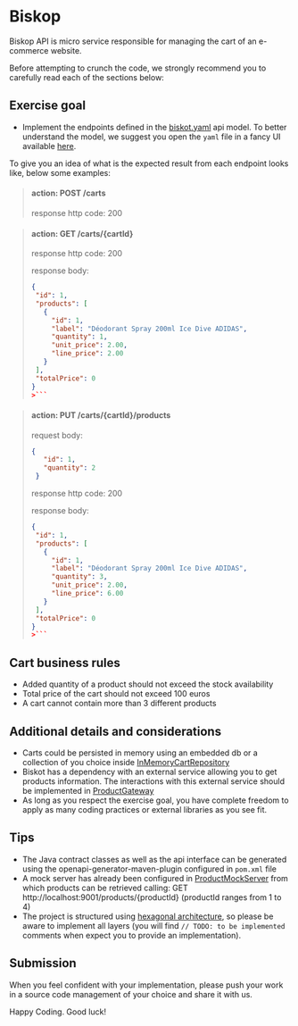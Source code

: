 # Biskop 
Biskop API is micro service responsible for managing the cart of an e-commerce website.

Before attempting to crunch the code, we strongly recommend you to carefully read each of the sections below:

## Exercise goal

* Implement the endpoints defined in the [biskot.yaml](contract/biskot.yaml) api model. To better understand the model, we suggest you open the `yaml` file in a fancy UI available [here](https://editor.swagger.io/).

To give you an idea of what is the expected result from each endpoint looks like, below some examples:

> #### action: POST /carts
> response http code: 200

> #### action: GET /carts/{cartId}
> response http code: 200
>
> response body:
>```json
>{
>  "id": 1,
>  "products": [
>    {
>      "id": 1,
>      "label": "Déodorant Spray 200ml Ice Dive ADIDAS",
>      "quantity": 1,
>      "unit_price": 2.00,
>      "line_price": 2.00
>    }
>  ],
>  "totalPrice": 0
>}
>>```

> #### action: PUT /carts/{cartId}/products
> request body:
> ```json
> {
>    "id": 1,
>    "quantity": 2
>  }
>```
> response http code: 200
>
> response body:
>```json
>{
>  "id": 1,
>  "products": [
>    {
>      "id": 1,
>      "label": "Déodorant Spray 200ml Ice Dive ADIDAS",
>      "quantity": 3,
>      "unit_price": 2.00,
>      "line_price": 6.00
>    }
>  ],
>  "totalPrice": 0
>}
>>```

## Cart business rules

* Added quantity of a product should not exceed the stock availability
* Total price of the cart should not exceed 100 euros
* A cart cannot contain more than 3 different products

## Additional details and considerations
* Carts could be persisted in memory using an embedded db or a collection of you choice inside [InMemoryCartRepository](src/main/java/com/biskot/infra/repository/InMemoryCartRepository.java)
* Biskot has a dependency with an external service allowing you to get products information. The interactions with this external service should be implemented in [ProductGateway](src/main/java/com/biskot/infra/gateway/ProductGateway.java)
* As long as you respect the exercise goal, you have complete freedom to apply as many coding practices or external libraries as you see fit.  

## Tips
* The Java contract classes as well as the api interface can be generated using the openapi-generator-maven-plugin configured in `pom.xml` file
* A mock server has already been configured in [ProductMockServer](src/main/java/com/biskot/infra/mock/ProductMockServer.java) from which products can be retrieved calling:
GET http://localhost:9001/products/{productId} (productId ranges from 1 to 4)
* The project is structured using [hexagonal architecture](https://blog.octo.com/architecture-hexagonale-trois-principes-et-un-exemple-dimplementation/), so please be aware to implement all layers (you will find `// TODO: to be implemented` comments when expect you to provide an implementation). 

## Submission
When you feel confident with your implementation, please push your work in a source code management of your choice and share it with us.

Happy Coding. Good luck!
